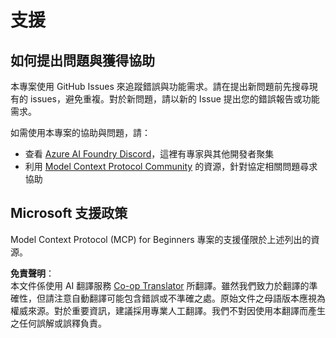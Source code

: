 <!--
CO_OP_TRANSLATOR_METADATA:
{
  "original_hash": "b3cffaf217113101e21eba532be806ea",
  "translation_date": "2025-05-20T20:40:46+00:00",
  "source_file": "SUPPORT.md",
  "language_code": "tw"
}
-->
# 支援

## 如何提出問題與獲得協助

本專案使用 GitHub Issues 來追蹤錯誤與功能需求。請在提出新問題前先搜尋現有的 issues，避免重複。對於新問題，請以新的 Issue 提出您的錯誤報告或功能需求。

如需使用本專案的協助與問題，請：
- 查看 [Azure AI Foundry Discord](https://discord.com/invite/ByRwuEEgH4)，這裡有專家與其他開發者聚集
- 利用 [Model Context Protocol Community](https://modelcontextprotocol.io/community/) 的資源，針對協定相關問題尋求協助

## Microsoft 支援政策

Model Context Protocol (MCP) for Beginners 專案的支援僅限於上述列出的資源。

**免責聲明**：  
本文件係使用 AI 翻譯服務 [Co-op Translator](https://github.com/Azure/co-op-translator) 所翻譯。雖然我們致力於翻譯的準確性，但請注意自動翻譯可能包含錯誤或不準確之處。原始文件之母語版本應視為權威來源。對於重要資訊，建議採用專業人工翻譯。我們不對因使用本翻譯而產生之任何誤解或誤釋負責。